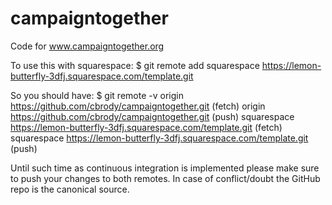 # campaigntogether
Code for www.campaigntogether.org

To use this with squarespace:
$ git remote add squarespace https://lemon-butterfly-3dfj.squarespace.com/template.git

So you should have:
$ git remote -v
origin	https://github.com/cbrody/campaigntogether.git (fetch)
origin	https://github.com/cbrody/campaigntogether.git (push)
squarespace	https://lemon-butterfly-3dfj.squarespace.com/template.git (fetch)
squarespace	https://lemon-butterfly-3dfj.squarespace.com/template.git (push)

Until such time as continuous integration is implemented please make sure to push your changes to both remotes. 
In case of conflict/doubt the GitHub repo is the canonical source.
